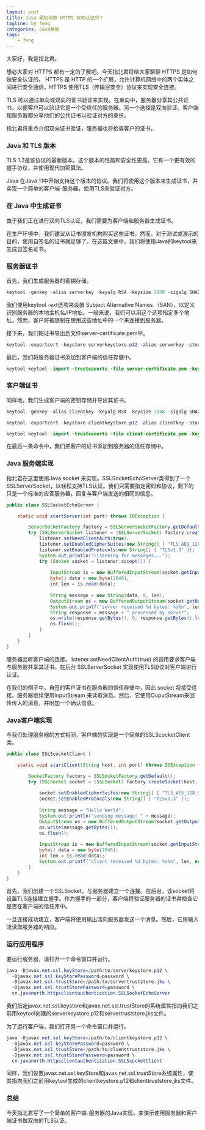 ```yaml
---
layout: post
title: Java 是如何做 HTTPS 双向认证的？
tagline: by feng
categories: Java基础
tags: 
    - feng
---
```


大家好，我是指北君。

想必大家对 HTTPS 都有一定的了解吧。今天指北君将给大家聊聊 HTTPS 是如何做安全认证的。 HTTPS 是 HTTP 的一个扩展，允许计算机网络中的两个实体之间进行安全通信。HTTPS 使用TLS（传输层安全）协议来实现安全连接。

TLS 可以通过单向或双向的证书验证来实现。在单向中，服务器分享其公共证书，以便客户可以验证它是一个受信任的服务器。另一个选择是双向验证。客户端和服务器都分享他们的公共证书以验证对方的身份。

<!--more-->

指北君将重点介绍双向证书验证，服务器也将检查客户的证书。

### Java 和 TLS 版本

TLS 1.3是该协议的最新版本。这个版本的性能和安全性更高。它有一个更有效的握手协议，并使用现代加密算法。

Java 在Java 11中开始支持这个版本的协议。我们将使用这个版本来生成证书，并实现一个简单的客户端-服务器，使用TLS来验证对方。

### 在 Java 中生成证书

由于我们正在进行双向TLS认证，我们需要为客户端和服务器生成证书。

在生产环境中，我们建议从证书颁发机构购买这些证书。然而，对于测试或演示的目的，使用自签名的证书就足够了。在这篇文章中，我们将使用Java的keytool来生成自签名证书。

### 服务器证书

首先，我们生成服务器的密钥存储。

```java
keytool -genkey -alias serverkey -keyalg RSA -keysize 2048 -sigalg SHA256withRSA -keystore serverkeystore.p12 -storepass password -ext san=ip:127.0.0.1,dns:localhost
```

我们使用keytool -ext选项来设置 Subject Alternative Names （SAN），以定义识别服务器的本地主机名/IP地址。一般来说，我们可以用这个选项指定多个地址。然而，客户将被限制在使用这些地址中的一个来连接到服务器。

接下来，我们把证书导出到文件server-certificate.pem中。

```java
keytool -exportcert -keystore serverkeystore.p12 -alias serverkey -storepass password -rfc -file server-certificate.pem
```

最后，我们将服务器证书添加到客户端的信任存储中。

```java
keytool keytool -import -trustcacerts -file server-certificate.pem -keypass password -storepass password -keystore clienttruststore.jks
```

### 客户端证书

同样地，我们生成客户端的密钥存储并导出其证书。

```java
keytool -genkey -alias clientkey -keyalg RSA -keysize 2048 -sigalg SHA256withRSA -keystore clientkeystore.p12 -storepass password -ext san=ip:127.0.0.1,dns:localhost

keytool -exportcert -keystore clientkeystore.p12 -alias clientkey -storepass password -rfc -file client-certificate.pem

keytool keytool -import -trustcacerts -file client-certificate.pem -keypass password -storepass password -keystore servertruststore.jks
```

在最后一条命令中，我们把客户的证书添加到服务器的信任存储中。

### Java 服务端实现

指北君在这里使用Java socket 来实现。SSLSocketEchoServer类得到了一个SSLServerSocket，以轻松支持TLS认证。我们只需要指定密码和协议，剩下的只是一个标准的应答服务器，回复与客户端发送的相同的信息。

```java
public class SSLSocketEchoServer {

    static void startServer(int port) throws IOException {

        ServerSocketFactory factory = SSLServerSocketFactory.getDefault();
        try (SSLServerSocket listener = (SSLServerSocket) factory.createServerSocket(port)) {
            listener.setNeedClientAuth(true);
            listener.setEnabledCipherSuites(new String[] { "TLS_AES_128_GCM_SHA256" });
            listener.setEnabledProtocols(new String[] { "TLSv1.3" });
            System.out.println("listening for messages...");
            try (Socket socket = listener.accept()) {
                
                InputStream is = new BufferedInputStream(socket.getInputStream());
                byte[] data = new byte[2048];
                int len = is.read(data);
                
                String message = new String(data, 0, len);
                OutputStream os = new BufferedOutputStream(socket.getOutputStream());
                System.out.printf("server received %d bytes: %s%n", len, message);
                String response = message + " processed by server";
                os.write(response.getBytes(), 0, response.getBytes().length);
                os.flush();
            }
        }
    }
}
```

服务器监听客户端的连接。listener.setNeedClientAuth(true) 的调用要求客户端与服务器共享其证书。在后台 SSLServerSocket 实现使用TLS协议对客户端进行认证。

在我们的例子中，自签的客户证书在服务器的信任存储中，因此 socket 将接受连接。服务器继续使用InputStream 来读取消息。然后，它使用OuputStream来回传传入的消息，并附加一个确认信息。

### Java客户端实现

与我们处理服务器的方式相同，客户端的实现是一个简单的SSLScocketClient类。

```java
public class SSLScocketClient {

    static void startClient(String host, int port) throws IOException {

        SocketFactory factory = SSLSocketFactory.getDefault();
        try (SSLSocket socket = (SSLSocket) factory.createSocket(host, port)) {
            
            socket.setEnabledCipherSuites(new String[] { "TLS_AES_128_GCM_SHA256" });
            socket.setEnabledProtocols(new String[] { "TLSv1.3" });
            
            String message = "Hello World";
            System.out.println("sending message: " + message);
            OutputStream os = new BufferedOutputStream(socket.getOutputStream());
            os.write(message.getBytes());
            os.flush();
            
            InputStream is = new BufferedInputStream(socket.getInputStream());
            byte[] data = new byte[2048];
            int len = is.read(data);
            System.out.printf("client received %d bytes: %s%n", len, new String(data, 0, len));
        }
    }
}
```

首先，我们创建一个SSLSocket，与服务器建立一个连接。在后台，该socket将设置TLS连接建立握手。作为握手的一部分，客户端将验证服务器的证书并检查它是否在客户端的信任库中。

一旦连接成功建立，客户端将使用输出流向服务器发送一个消息。然后，它用输入流读取服务器的响应。

### 运行应用程序

要运行服务器，请打开一个命令窗口并运行。
```java
java -Djavax.net.ssl.keyStore=/path/to/serverkeystore.p12 \ 
  -Djavax.net.ssl.keyStorePassword=password \
  -Djavax.net.ssl.trustStore=/path/to/servertruststore.jks \ 
  -Djavax.net.ssl.trustStorePassword=password \
  cn.javanorth.httpsclientauthentication.SSLSocketEchoServer
```

我们指定javax.net.ssl.keystore和javax.net.ssl.trustStore的系统属性指向我们之前用keytool创建的serverkeystore.p12和servertruststore.jks文件。

为了运行客户端，我们打开另一个命令窗口并运行。
```java
java -Djavax.net.ssl.keyStore=/path/to/clientkeystore.p12 \ 
  -Djavax.net.ssl.keyStorePassword=password \
  -Djavax.net.ssl.trustStore=/path/to/clienttruststore.jks \ 
  -Djavax.net.ssl.trustStorePassword=password \
  cn.javanorth.httpsclientauthentication.SSLScocketClient	
```

同样，我们设置javax.net.ssl.keyStore和javax.net.ssl.trustStore系统属性，使其指向我们之前用keytool生成的clientkeystore.p12和clienttruststore.jks文件。

### 总结

今天指北君写了一个简单的客户端-服务器的Java实现，来演示使用服务器和客户端证书做双向的TLS认证。
